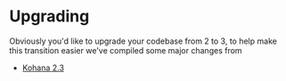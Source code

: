 # Upgrading

Obviously you'd like to upgrade your codebase from 2 to 3, to help make this transition easier we've compiled some major changes from 

* [Kohana 2.3](upgrading.23)
